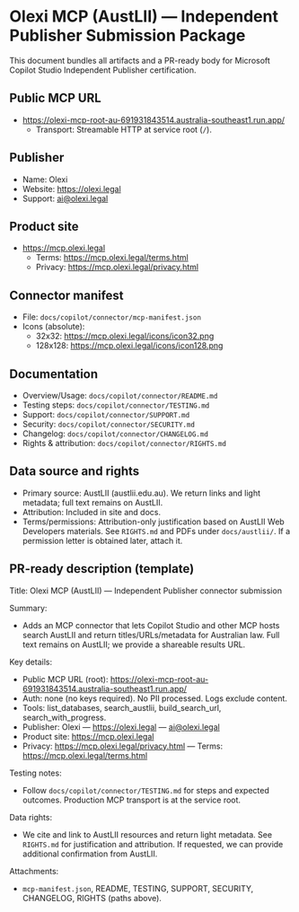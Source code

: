 # Olexi MCP (AustLII) — Independent Publisher Submission Package

This document bundles all artifacts and a PR-ready body for Microsoft Copilot Studio Independent Publisher certification.

## Public MCP URL
- https://olexi-mcp-root-au-691931843514.australia-southeast1.run.app/
  - Transport: Streamable HTTP at service root (`/`).

## Publisher
- Name: Olexi
- Website: https://olexi.legal
- Support: ai@olexi.legal

## Product site
- https://mcp.olexi.legal
  - Terms: https://mcp.olexi.legal/terms.html
  - Privacy: https://mcp.olexi.legal/privacy.html

## Connector manifest
- File: `docs/copilot/connector/mcp-manifest.json`
- Icons (absolute):
  - 32x32: https://mcp.olexi.legal/icons/icon32.png
  - 128x128: https://mcp.olexi.legal/icons/icon128.png

## Documentation
- Overview/Usage: `docs/copilot/connector/README.md`
- Testing steps: `docs/copilot/connector/TESTING.md`
- Support: `docs/copilot/connector/SUPPORT.md`
- Security: `docs/copilot/connector/SECURITY.md`
- Changelog: `docs/copilot/connector/CHANGELOG.md`
- Rights & attribution: `docs/copilot/connector/RIGHTS.md`

## Data source and rights
- Primary source: AustLII (austlii.edu.au). We return links and light metadata; full text remains on AustLII.
- Attribution: Included in site and docs.
- Terms/permissions: Attribution-only justification based on AustLII Web Developers materials. See `RIGHTS.md` and PDFs under `docs/austlii/`. If a permission letter is obtained later, attach it.

## PR-ready description (template)

Title: Olexi MCP (AustLII) — Independent Publisher connector submission

Summary:
- Adds an MCP connector that lets Copilot Studio and other MCP hosts search AustLII and return titles/URLs/metadata for Australian law. Full text remains on AustLII; we provide a shareable results URL.

Key details:
- Public MCP URL (root): https://olexi-mcp-root-au-691931843514.australia-southeast1.run.app/
- Auth: none (no keys required). No PII processed. Logs exclude content.
- Tools: list_databases, search_austlii, build_search_url, search_with_progress.
- Publisher: Olexi — https://olexi.legal — ai@olexi.legal
- Product site: https://mcp.olexi.legal
- Privacy: https://mcp.olexi.legal/privacy.html — Terms: https://mcp.olexi.legal/terms.html

Testing notes:
- Follow `docs/copilot/connector/TESTING.md` for steps and expected outcomes. Production MCP transport is at the service root.

Data rights:
- We cite and link to AustLII resources and return light metadata. See `RIGHTS.md` for justification and attribution. If requested, we can provide additional confirmation from AustLII.

Attachments:
- `mcp-manifest.json`, README, TESTING, SUPPORT, SECURITY, CHANGELOG, RIGHTS (paths above).
